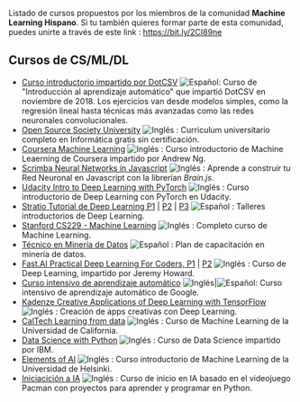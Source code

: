 Listado de cursos propuestos por los miembros de la comunidad **Machine Learning Hispano**. Si tu también quieres formar parte de esta comunidad, puedes unirte a través de este link : https://bit.ly/2CI89ne

## Cursos de CS/ML/DL

* [Curso introductorio impartido por DotCSV](https://github.com/dotcsv/Intro-ML-course) ![Español](http://www.kreativekorp.com/lib/flags/es.png): Curso de "Introducción al aprendizaje automático" que impartió DotCSV en noviembre de 2018. Los ejercicios van desde modelos simples, como la regresión lineal hasta técnicas más avanzadas como las redes neuronales convolucionales.
* [Open Source Society University](https://github.com/ossu/computer-science) ![Inglés](http://www.kreativekorp.com/lib/flags/gb.png) : Curriculum universitario completo en Informática gratis sin certificación.
* [Coursera Machine Learning](https://www.coursera.org/learn/machine-learning) ![Inglés](http://www.kreativekorp.com/lib/flags/gb.png) : Curso introductorio de Machine Leaerning de Coursera impartido por Andrew Ng.
* [Scrimba Neural Networks in Javascript](https://scrimba.com/g/gneuralnetworks) ![Inglés](http://www.kreativekorp.com/lib/flags/gb.png) : Aprende a construir tu Red Neuronal en Javascript con la librerían *Brain.js*.
* [Udacity Intro to Deep Learning with PyTorch](https://www.udacity.com/course/deep-learning-pytorch--ud188) ![Inglés](http://www.kreativekorp.com/lib/flags/gb.png) : Curso introductorio de Deep Learning con PyTorch en Udacity.
* [Stratio Tutorial de Deep Learning P1](https://youtu.be/pGOqWf7GwxI) | [P2](https://www.youtube.com/watch?v=o7x5RomX_Rw) | [P3](https://www.youtube.com/watch?v=n49pdNDNESU) ![Español](http://www.kreativekorp.com/lib/flags/es.png) : Talleres introductorios de Deep Learning.
* [Stanford CS229 - Machine Learning](https://see.stanford.edu/Course/CS229) ![Inglés](http://www.kreativekorp.com/lib/flags/gb.png) : Completo curso de Machine Learning.
* [Técnico en Minería de Datos](https://capacitateparaelempleo.org/pages.php?r=.tema&tagID=9681&load=12050&n=0&brandID=capacitate) ![Español](http://www.kreativekorp.com/lib/flags/es.png) : Plan de capacitación en minería de datos.
* [Fast.AI Practical Deep Learning For Coders, P1](https://course.fast.ai/)  | [P2](https://course.fast.ai/part2.html) ![Inglés](http://www.kreativekorp.com/lib/flags/gb.png) : Curso de Deep Learning, impartido por Jeremy Howard.
* [Curso intensivo de aprendizaje automático](https://developers.google.com/machine-learning/crash-course/) ![Inglés](http://www.kreativekorp.com/lib/flags/gb.png)|![Español](http://www.kreativekorp.com/lib/flags/es.png): Curso intensivo de aprendizaje automático de Google.
* [Kadenze Creative Applications of Deep Learning with TensorFlow](https://www.kadenze.com/courses/creative-applications-of-deep-learning-with-tensorflow/info) ![Inglés](http://www.kreativekorp.com/lib/flags/gb.png) : Creación de apps creativas con Deep Learning.
* [CalTech Learning from data](http://work.caltech.edu/telecourse.html) ![Inglés](http://www.kreativekorp.com/lib/flags/gb.png) : Curso de Machine Learning de la Universidad de California.
* [Data Science with Python](https://www.edx.org/es/professional-certificate/data-science-with-python) ![Inglés](http://www.kreativekorp.com/lib/flags/gb.png) : Curso de Data Science impartido por IBM.
* [Elements of AI](https://course.elementsofai.com/) ![Inglés](http://www.kreativekorp.com/lib/flags/gb.png) : Curso introductorio de Machine Learning de la Universidad de Helsinki.
* [Iniciacición a IA](http://ai.berkeley.edu/project_overview.html) ![Inglés](http://www.kreativekorp.com/lib/flags/gb.png) : Curso de inicio en IA basado en el videojuego Pacman con proyectos para aprender y programar en Python.

